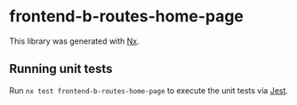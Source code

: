 # frontend-b-routes-home-page

This library was generated with [Nx](https://nx.dev).

## Running unit tests

Run `nx test frontend-b-routes-home-page` to execute the unit tests via [Jest](https://jestjs.io).
